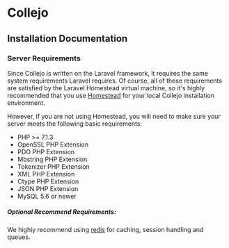 # Collejo 
## Installation Documentation
### Server Requirements

Since Collejo is written on the Laravel framework, it requires the same system requirements Laravel requires. Of course, all of these requirements are satisfied by the Laravel Homestead virtual machine, so it's highly recommended that you use [Homestead](https://laravel.com/docs/5.1/homestead) for your local Collejo installation environment.

However, if you are not using Homestead, you will need to make sure your server meets the following basic requirements:

- PHP >= 7.1.3
- OpenSSL PHP Extension
- PDO PHP Extension
- Mbstring PHP Extension
- Tokenizer PHP Extension
- XML PHP Extension
- Ctype PHP Extension
- JSON PHP Extension
- MySQL 5.6 or newer

##### Optional Recommend Requirements:

We highly recommend using [redis](http://redis.io/) for caching, session handling and queues.
